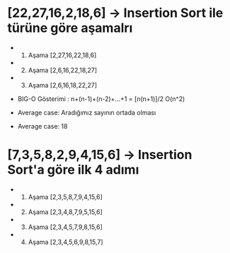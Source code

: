 # [22,27,16,2,18,6] -> Insertion Sort ile türüne göre aşamalrı

* 1. Aşama [2,27,16,22,18,6]
* 2. Aşama [2,6,16,22,18,27]
* 3. Aşama [2,6,16,18,22,27] 

* BIG-O Gösterimi : n+(n-1)+(n-2)+...+1 = [n(n+1)]/2  O(n^2)

*  Average case: Aradığımız sayının ortada olması
*  Average case: 18

# [7,3,5,8,2,9,4,15,6] -> Insertion Sort'a göre ilk 4 adımı

* 1. Aşama [2,3,5,8,7,9,4,15,6]
* 2. Aşama [2,3,4,8,7,9,5,15,6]
* 3. Aşama [2,3,4,5,7,9,8,15,6]
* 4. Aşama [2,3,4,5,6,9,8,15,7]
